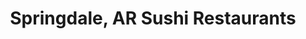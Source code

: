 ---
layout: city
title: Springdale, AR Sushi Restaurants
permalink: /arkansas/springdale/
stateAbbr: AR
stateName: Arkansas
cityName: Springdale
---